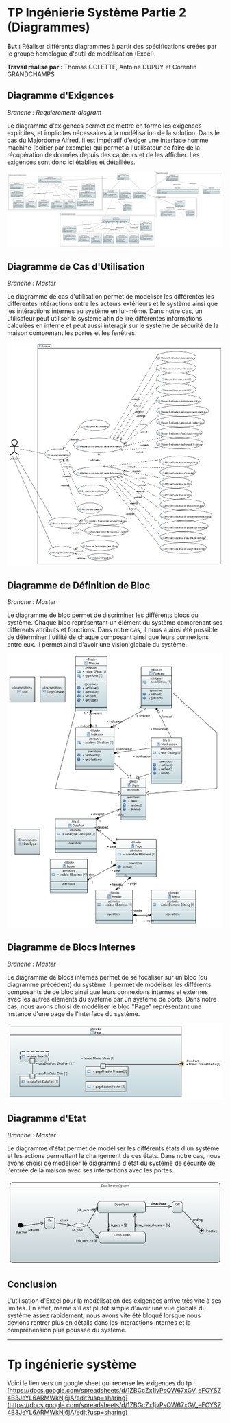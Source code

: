 # TP Ingénierie Système Partie 2 (Diagrammes)

**But :** Réaliser différents diagrammes à partir des spécifications créées par le groupe homologue d'outil de modélisation (Excel).

**Travail réalisé par :** Thomas COLETTE, Antoine DUPUY et Corentin GRANDCHAMPS

## Diagramme d'Exigences

*Branche : Requierement-diagram*

Le diagramme d'exigences permet de mettre en forme les exigences explicites, et implicites nécessaires à la modélisation de la solution. Dans le cas du Majordome Alfred, il est impératif d'exiger une interface homme machine (boitier par exemple) qui permet à l'utilisateur de faire de la récupération de données depuis des capteurs et de les afficher. Les exigences sont donc ici établies et détaillées.

![Requirement](https://github.com/DupuyAntoine/ingenierie_sys/blob/master/alfred-majordome/Requirement.PNG)

## Diagramme de Cas d'Utilisation

*Branche : Master*

Le diagramme de cas d'utilisation permet de modéliser les différentes les différentes intéractions entre les acteurs extérieurs et le système ainsi que les intéractions internes au système en lui-même. Dans notre cas, un utilisateur peut utiliser le système afin de lire différentes informations calculées en interne et peut aussi interagir sur le système de sécurité de la maison comprenant les portes et les fenêtres.

![UseCase](https://github.com/DupuyAntoine/ingenierie_sys/blob/master/alfred-majordome/UseCase.PNG)

## Diagramme de Définition de Bloc

*Branche : Master*

Le diagramme de bloc permet de discriminer les différents blocs du système. Chaque bloc représentant un élément du système comprenant ses différents attributs et fonctions. Dans notre cas, il nous a ainsi été possible de déterminer l'utilité de chaque composant ainsi que leurs connexions entre eux. Il permet ainsi d'avoir une vision globale du système.

![Block](https://github.com/DupuyAntoine/ingenierie_sys/blob/master/alfred-majordome/Block.png)

## Diagramme de Blocs Internes

*Branche : Master*

Le diagramme de blocs internes permet de se focaliser sur un bloc (du diagramme précédent) du système. Il permet de modéliser les différents composants de ce bloc ainsi que leurs connexions internes et externes avec les autres éléments du système par un système de ports. Dans notre cas, nous avons choisi de modéliser le bloc "Page" représentant une instance d'une page de l'interface du système.

![InternalBlock](https://github.com/DupuyAntoine/ingenierie_sys/blob/block-diagram/alfred-majordome/InternalBlock.PNG)

## Diagramme d'Etat

*Branche : Master*

Le diagramme d'état permet de modéliser les différents états d'un système et les actions permettant le changement de ces états. Dans notre cas, nous avons choisi de modéliser le diagramme d'état du système de sécurité de l'entrée de la maison avec ses interactions avec les portes.

![StateMachine](https://github.com/DupuyAntoine/ingenierie_sys/blob/block-diagram/alfred-majordome/StateMachine.PNG)

## Conclusion

L'utilisation d'Excel pour la modélisation des exigences arrive très vite à ses limites. En effet, même s'il est plutôt simple d'avoir une vue globale du système assez rapidement, nous avons vite été bloqué lorsque nous devions rentrer plus en détails dans les interactions internes et la compréhension plus poussée du système.


------------------------------------------------------------------------
# Tp ingénierie système

Voici le lien vers un google sheet qui recense les exigences du tp :
[https://docs.google.com/spreadsheets/d/1ZBGcZx1jvPsQW67xGV_eFOYSZ4B3JeYL6ARMWkNj6jA/edit?usp=sharing](https://docs.google.com/spreadsheets/d/1ZBGcZx1jvPsQW67xGV_eFOYSZ4B3JeYL6ARMWkNj6jA/edit?usp=sharing)
